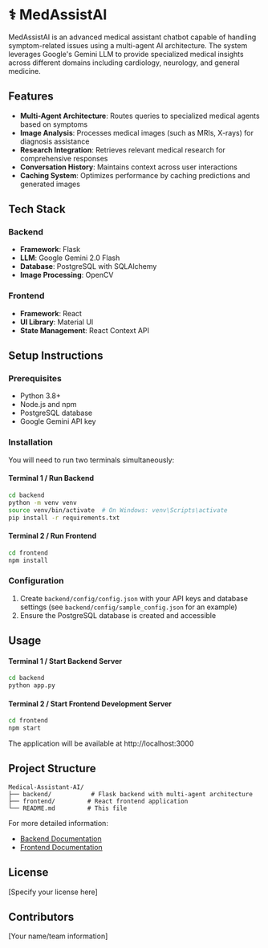 # ⚕️ MedAssistAI 

MedAssistAI is an advanced medical assistant chatbot capable of handling symptom-related issues using a multi-agent AI architecture. The system leverages Google's Gemini LLM to provide specialized medical insights across different domains including cardiology, neurology, and general medicine.

## Features

- **Multi-Agent Architecture**: Routes queries to specialized medical agents based on symptoms
- **Image Analysis**: Processes medical images (such as MRIs, X-rays) for diagnosis assistance
- **Research Integration**: Retrieves relevant medical research for comprehensive responses
- **Conversation History**: Maintains context across user interactions
- **Caching System**: Optimizes performance by caching predictions and generated images

## Tech Stack

### Backend
- **Framework**: Flask
- **LLM**: Google Gemini 2.0 Flash
- **Database**: PostgreSQL with SQLAlchemy
- **Image Processing**: OpenCV

### Frontend
- **Framework**: React
- **UI Library**: Material UI
- **State Management**: React Context API

## Setup Instructions

### Prerequisites
- Python 3.8+
- Node.js and npm
- PostgreSQL database
- Google Gemini API key

### Installation

You will need to run two terminals simultaneously:

#### Terminal 1 / Run Backend
```bash
cd backend
python -m venv venv
source venv/bin/activate  # On Windows: venv\Scripts\activate
pip install -r requirements.txt
```

#### Terminal 2 / Run Frontend
```bash
cd frontend
npm install
```

### Configuration
1. Create `backend/config/config.json` with your API keys and database settings (see `backend/config/sample_config.json` for an example)
2. Ensure the PostgreSQL database is created and accessible

## Usage

#### Terminal 1 / Start Backend Server
```bash
cd backend
python app.py
```

#### Terminal 2 / Start Frontend Development Server
```bash
cd frontend
npm start
```

The application will be available at http://localhost:3000

## Project Structure

```
Medical-Assistant-AI/
├── backend/           # Flask backend with multi-agent architecture
├── frontend/         # React frontend application
└── README.md         # This file
```

For more detailed information:
- [Backend Documentation](./backend/README.md)
- [Frontend Documentation](./frontend/README.md)

## License
[Specify your license here]

## Contributors
[Your name/team information]
